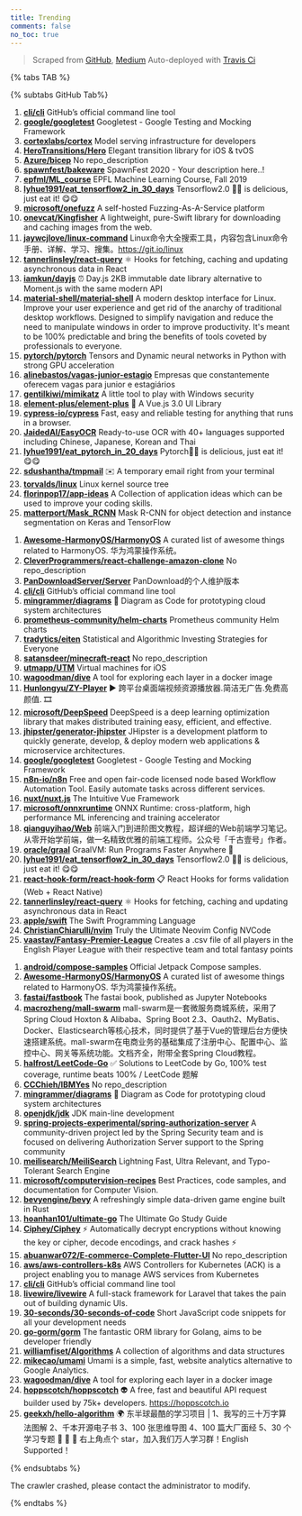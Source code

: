 ```yaml
---
title: Trending
comments: false
no_toc: true
---
```


> Scraped from [GitHub](https://github.com/trending), [Medium](https://medium.com/topic/popular)
Auto-deployed with [Travis Ci](https://travis-ci.org/)

{% tabs TAB %}
<!-- tab GitHub -->
{% subtabs GitHub Tab%}
<!-- tab Daily -->
1. [**cli/cli**](https://github.com/cli/cli)
GitHub’s official command line tool
2. [**google/googletest**](https://github.com/google/googletest)
Googletest - Google Testing and Mocking Framework
3. [**cortexlabs/cortex**](https://github.com/cortexlabs/cortex)
Model serving infrastructure for developers
4. [**HeroTransitions/Hero**](https://github.com/HeroTransitions/Hero)
Elegant transition library for iOS & tvOS
5. [**Azure/bicep**](https://github.com/Azure/bicep)
No repo_description
6. [**spawnfest/bakeware**](https://github.com/spawnfest/bakeware)
SpawnFest 2020 - Your description here..!
7. [**epfml/ML_course**](https://github.com/epfml/ML_course)
EPFL Machine Learning Course, Fall 2019
8. [**lyhue1991/eat_tensorflow2_in_30_days**](https://github.com/lyhue1991/eat_tensorflow2_in_30_days)
Tensorflow2.0 🍎🍊 is delicious, just eat it! 😋😋
9. [**microsoft/onefuzz**](https://github.com/microsoft/onefuzz)
A self-hosted Fuzzing-As-A-Service platform
10. [**onevcat/Kingfisher**](https://github.com/onevcat/Kingfisher)
A lightweight, pure-Swift library for downloading and caching images from the web.
11. [**jaywcjlove/linux-command**](https://github.com/jaywcjlove/linux-command)
Linux命令大全搜索工具，内容包含Linux命令手册、详解、学习、搜集。https://git.io/linux
12. [**tannerlinsley/react-query**](https://github.com/tannerlinsley/react-query)
⚛️ Hooks for fetching, caching and updating asynchronous data in React
13. [**iamkun/dayjs**](https://github.com/iamkun/dayjs)
⏰ Day.js 2KB immutable date library alternative to Moment.js with the same modern API
14. [**material-shell/material-shell**](https://github.com/material-shell/material-shell)
A modern desktop interface for Linux. Improve your user experience and get rid of the anarchy of traditional desktop workflows. Designed to simplify navigation and reduce the need to manipulate windows in order to improve productivity. It's meant to be 100% predictable and bring the benefits of tools coveted by professionals to everyone.
15. [**pytorch/pytorch**](https://github.com/pytorch/pytorch)
Tensors and Dynamic neural networks in Python with strong GPU acceleration
16. [**alinebastos/vagas-junior-estagio**](https://github.com/alinebastos/vagas-junior-estagio)
Empresas que constantemente oferecem vagas para junior e estagiários
17. [**gentilkiwi/mimikatz**](https://github.com/gentilkiwi/mimikatz)
A little tool to play with Windows security
18. [**element-plus/element-plus**](https://github.com/element-plus/element-plus)
🎉 A Vue.js 3.0 UI Library
19. [**cypress-io/cypress**](https://github.com/cypress-io/cypress)
Fast, easy and reliable testing for anything that runs in a browser.
20. [**JaidedAI/EasyOCR**](https://github.com/JaidedAI/EasyOCR)
Ready-to-use OCR with 40+ languages supported including Chinese, Japanese, Korean and Thai
21. [**lyhue1991/eat_pytorch_in_20_days**](https://github.com/lyhue1991/eat_pytorch_in_20_days)
Pytorch🍊🍉 is delicious, just eat it! 😋😋
22. [**sdushantha/tmpmail**](https://github.com/sdushantha/tmpmail)
✉️ A temporary email right from your terminal
23. [**torvalds/linux**](https://github.com/torvalds/linux)
Linux kernel source tree
24. [**florinpop17/app-ideas**](https://github.com/florinpop17/app-ideas)
A Collection of application ideas which can be used to improve your coding skills.
25. [**matterport/Mask_RCNN**](https://github.com/matterport/Mask_RCNN)
Mask R-CNN for object detection and instance segmentation on Keras and TensorFlow
<!-- endtab -->
<!-- tab Weekly -->
1. [**Awesome-HarmonyOS/HarmonyOS**](https://github.com/Awesome-HarmonyOS/HarmonyOS)
A curated list of awesome things related to HarmonyOS. 华为鸿蒙操作系统。
2. [**CleverProgrammers/react-challenge-amazon-clone**](https://github.com/CleverProgrammers/react-challenge-amazon-clone)
No repo_description
3. [**PanDownloadServer/Server**](https://github.com/PanDownloadServer/Server)
PanDownload的个人维护版本
4. [**cli/cli**](https://github.com/cli/cli)
GitHub’s official command line tool
5. [**mingrammer/diagrams**](https://github.com/mingrammer/diagrams)
🎨 Diagram as Code for prototyping cloud system architectures
6. [**prometheus-community/helm-charts**](https://github.com/prometheus-community/helm-charts)
Prometheus community Helm charts
7. [**tradytics/eiten**](https://github.com/tradytics/eiten)
Statistical and Algorithmic Investing Strategies for Everyone
8. [**satansdeer/minecraft-react**](https://github.com/satansdeer/minecraft-react)
No repo_description
9. [**utmapp/UTM**](https://github.com/utmapp/UTM)
Virtual machines for iOS
10. [**wagoodman/dive**](https://github.com/wagoodman/dive)
A tool for exploring each layer in a docker image
11. [**Hunlongyu/ZY-Player**](https://github.com/Hunlongyu/ZY-Player)
▶️ 跨平台桌面端视频资源播放器.简洁无广告.免费高颜值. 🎞
12. [**microsoft/DeepSpeed**](https://github.com/microsoft/DeepSpeed)
DeepSpeed is a deep learning optimization library that makes distributed training easy, efficient, and effective.
13. [**jhipster/generator-jhipster**](https://github.com/jhipster/generator-jhipster)
JHipster is a development platform to quickly generate, develop, & deploy modern web applications & microservice architectures.
14. [**google/googletest**](https://github.com/google/googletest)
Googletest - Google Testing and Mocking Framework
15. [**n8n-io/n8n**](https://github.com/n8n-io/n8n)
Free and open fair-code licensed node based Workflow Automation Tool. Easily automate tasks across different services.
16. [**nuxt/nuxt.js**](https://github.com/nuxt/nuxt.js)
The Intuitive Vue Framework
17. [**microsoft/onnxruntime**](https://github.com/microsoft/onnxruntime)
ONNX Runtime: cross-platform, high performance ML inferencing and training accelerator
18. [**qianguyihao/Web**](https://github.com/qianguyihao/Web)
前端入门到进阶图文教程，超详细的Web前端学习笔记。从零开始学前端，做一名精致优雅的前端工程师。公众号「千古壹号」作者。
19. [**oracle/graal**](https://github.com/oracle/graal)
GraalVM: Run Programs Faster Anywhere 🚀
20. [**lyhue1991/eat_tensorflow2_in_30_days**](https://github.com/lyhue1991/eat_tensorflow2_in_30_days)
Tensorflow2.0 🍎🍊 is delicious, just eat it! 😋😋
21. [**react-hook-form/react-hook-form**](https://github.com/react-hook-form/react-hook-form)
📋 React Hooks for forms validation (Web + React Native)
22. [**tannerlinsley/react-query**](https://github.com/tannerlinsley/react-query)
⚛️ Hooks for fetching, caching and updating asynchronous data in React
23. [**apple/swift**](https://github.com/apple/swift)
The Swift Programming Language
24. [**ChristianChiarulli/nvim**](https://github.com/ChristianChiarulli/nvim)
Truly the Ultimate Neovim Config NVCode
25. [**vaastav/Fantasy-Premier-League**](https://github.com/vaastav/Fantasy-Premier-League)
Creates a .csv file of all players in the English Player League with their respective team and total fantasy points
<!-- endtab -->
<!-- tab Monthly -->
1. [**android/compose-samples**](https://github.com/android/compose-samples)
Official Jetpack Compose samples.
2. [**Awesome-HarmonyOS/HarmonyOS**](https://github.com/Awesome-HarmonyOS/HarmonyOS)
A curated list of awesome things related to HarmonyOS. 华为鸿蒙操作系统。
3. [**fastai/fastbook**](https://github.com/fastai/fastbook)
The fastai book, published as Jupyter Notebooks
4. [**macrozheng/mall-swarm**](https://github.com/macrozheng/mall-swarm)
mall-swarm是一套微服务商城系统，采用了 Spring Cloud Hoxton & Alibaba、Spring Boot 2.3、Oauth2、MyBatis、Docker、Elasticsearch等核心技术，同时提供了基于Vue的管理后台方便快速搭建系统。mall-swarm在电商业务的基础集成了注册中心、配置中心、监控中心、网关等系统功能。文档齐全，附带全套Spring Cloud教程。
5. [**halfrost/LeetCode-Go**](https://github.com/halfrost/LeetCode-Go)
✅ Solutions to LeetCode by Go, 100% test coverage, runtime beats 100% / LeetCode 题解
6. [**CCChieh/IBMYes**](https://github.com/CCChieh/IBMYes)
No repo_description
7. [**mingrammer/diagrams**](https://github.com/mingrammer/diagrams)
🎨 Diagram as Code for prototyping cloud system architectures
8. [**openjdk/jdk**](https://github.com/openjdk/jdk)
JDK main-line development
9. [**spring-projects-experimental/spring-authorization-server**](https://github.com/spring-projects-experimental/spring-authorization-server)
A community-driven project led by the Spring Security team and is focused on delivering Authorization Server support to the Spring community
10. [**meilisearch/MeiliSearch**](https://github.com/meilisearch/MeiliSearch)
Lightning Fast, Ultra Relevant, and Typo-Tolerant Search Engine
11. [**microsoft/computervision-recipes**](https://github.com/microsoft/computervision-recipes)
Best Practices, code samples, and documentation for Computer Vision.
12. [**bevyengine/bevy**](https://github.com/bevyengine/bevy)
A refreshingly simple data-driven game engine built in Rust
13. [**hoanhan101/ultimate-go**](https://github.com/hoanhan101/ultimate-go)
The Ultimate Go Study Guide
14. [**Ciphey/Ciphey**](https://github.com/Ciphey/Ciphey)
⚡ Automatically decrypt encryptions without knowing the key or cipher, decode encodings, and crack hashes ⚡
15. [**abuanwar072/E-commerce-Complete-Flutter-UI**](https://github.com/abuanwar072/E-commerce-Complete-Flutter-UI)
No repo_description
16. [**aws/aws-controllers-k8s**](https://github.com/aws/aws-controllers-k8s)
AWS Controllers for Kubernetes (ACK) is a project enabling you to manage AWS services from Kubernetes
17. [**cli/cli**](https://github.com/cli/cli)
GitHub’s official command line tool
18. [**livewire/livewire**](https://github.com/livewire/livewire)
A full-stack framework for Laravel that takes the pain out of building dynamic UIs.
19. [**30-seconds/30-seconds-of-code**](https://github.com/30-seconds/30-seconds-of-code)
Short JavaScript code snippets for all your development needs
20. [**go-gorm/gorm**](https://github.com/go-gorm/gorm)
The fantastic ORM library for Golang, aims to be developer friendly
21. [**williamfiset/Algorithms**](https://github.com/williamfiset/Algorithms)
A collection of algorithms and data structures
22. [**mikecao/umami**](https://github.com/mikecao/umami)
Umami is a simple, fast, website analytics alternative to Google Analytics.
23. [**wagoodman/dive**](https://github.com/wagoodman/dive)
A tool for exploring each layer in a docker image
24. [**hoppscotch/hoppscotch**](https://github.com/hoppscotch/hoppscotch)
👽 A free, fast and beautiful API request builder used by 75k+ developers. https://hoppscotch.io
25. [**geekxh/hello-algorithm**](https://github.com/geekxh/hello-algorithm)
🌍 东半球最酷的学习项目 | 1、我写的三十万字算法图解 2、千本开源电子书 3、100 张思维导图 4、100 篇大厂面经 5、30 个学习专题 🚀 🚀 🚀 右上角点个 star，加入我们万人学习群！English Supported！
<!-- endtab -->
{% endsubtabs %}
<!-- endtab -->
<!-- tab Medium -->
The crawler crashed, please contact the administrator to modify.
<!-- endtab -->
{% endtabs %}
